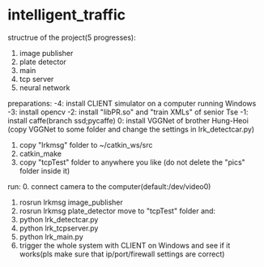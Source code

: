 # intelligent_traffic
structrue of the project(5 progresses):
1.	image publisher
2.	plate detector
3.	main
4.	tcp server
5.	neural network

preparations:
-4:	install CLIENT simulator on a computer running Windows
-3:	install opencv
-2:	install "libPR.so" and "train XMLs" of senior Tse
-1:	install caffe(branch ssd;pycaffe)
0:	install VGGNet of brother Hung-Heoi (copy VGGNet to some folder and change the settings in lrk_detectcar.py)
1.	copy "lrkmsg" folder to ~/catkin_ws/src
2.	catkin_make
3.	copy "tcpTest" folder to anywhere you like (do not delete the "pics" folder inside it)

run:
0.	connect camera to the computer(default:/dev/video0)
1.	rosrun lrkmsg image_publisher
2.	rosrun lrkmsg plate_detector
move to "tcpTest" folder and:
3.	python lrk_detectcar.py
4.	python lrk_tcpserver.py
5.	python lrk_main.py
6.	trigger the whole system with CLIENT on Windows and see if it works(pls make sure that ip/port/firewall settings are correct)
